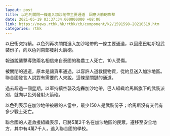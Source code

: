 ```yaml
---
layout: post
title: 以色列關閉一條進入加沙地帶主要通道　回應火箭砲攻擊
date: 2021-05-19 03:37:34.000000000 +08:00
link: https://news.rthk.hk/rthk/ch/component/k2/1591598-20210519.htm
categories: rthk
---
```


以巴衝突持續。以色列再次關閉進入加沙地帶的一條主要通道，以回應巴勒斯坦武裝份子，向以色列南部發射火箭砲。

報道說襲擊導致兩名相信來自泰國的務農工人死亡，10人受傷。

被關閉的通道，原本是讓貨車通過，以容許人道救援物資，從約旦送入加沙地區。聯合國發言人說對有需要的人來說，這條是關鍵的通道。

過去超過一個星期，以軍持續空襲及炮轟加沙地帶，巴人組織哈馬斯旗下的武裝派別，就向以色列發射火箭砲。

以色列表示在加沙地帶被殺的人當中，最少150人是武裝份子；哈馬斯沒有交代有多少戰士死亡。

聯合國的人道救援組織表示，已將5萬2千名在加沙地區的民眾，遷移至安全地方，其中有4萬7千人，逃入聯合國的學校。
